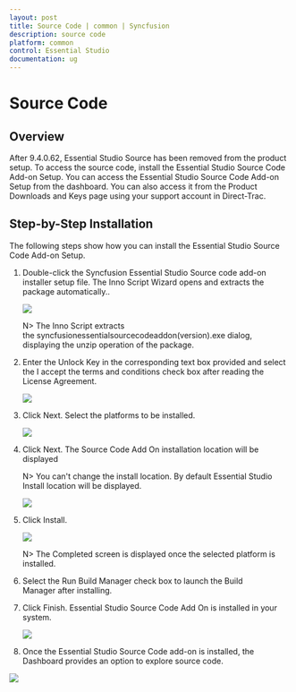 ```yaml
---
layout: post
title: Source Code | common | Syncfusion
description: source code 
platform: common
control: Essential Studio
documentation: ug
---
```


# Source Code 


## Overview

After 9.4.0.62, Essential Studio Source has been removed from the product setup. To access the source code, install the Essential Studio Source Code Add-on Setup. You can access the Essential Studio Source Code Add-on Setup from the dashboard. You can also access it from the Product Downloads and Keys page using your support account in Direct-Trac.

## Step-by-Step Installation

The following steps show how you can install the Essential Studio Source Code Add-on Setup.

1. Double-click the Syncfusion Essential Studio Source code add-on installer setup file. The Inno Script Wizard opens and extracts the package automatically..
   
   ![](Source-code_images/Step-by-Step-Installation_img1.png)

    N> The Inno Script extracts the syncfusionessentialsourcecodeaddon(version).exe dialog, displaying the unzip operation of the package.
	
   



2. Enter the Unlock Key in the corresponding text box provided and select the I accept the terms and conditions check box after reading the License Agreement.
   
   ![](Source-code_images/Step-by-Step-Installation_img2.png)
   


3. Click Next. Select the platforms to be installed.

   ![](Source-code_images/Step-by-Step-Installation_img4.png)
   

4. Click Next. The Source Code Add On installation location will be displayed

    N> You can't change the install location. By default Essential Studio Install location will be displayed.


   ![](Source-code_images/Step-by-Step-Installation_img5.png)




5. Click Install. 

   ![](Source-code_images/Step-by-Step-Installation_img6.png)

    N> The Completed screen is displayed once the selected platform is installed.
	



8. Select the Run Build Manager check box to launch the Build Manager after installing.

9. Click Finish. Essential Studio Source Code Add On is installed in your system.

   ![](Source-code_images/Step-by-Step-Installation_img7.png)


10. Once the Essential Studio Source Code add-on is installed, the Dashboard provides an option to explore source code.

   ![](Source-code_images/Step-by-Step-Installation_img8.png)




